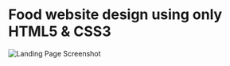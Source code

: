 # Food website design using only HTML5 & CSS3
![Landing Page Screenshot](https://i.imgur.com/rQXzIoF_d.webp?maxwidth=1520&fidelity=grand)
